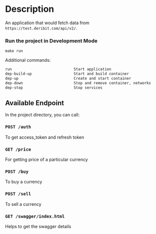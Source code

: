 # Description
An application that would fetch data from `https://test.deribit.com/api/v2/`.

### Run the project in Development Mode
```
make run
```


Additional commands:

```bash
run                            Start application
dep-build-up                   Start and build container
dep-up                         Create and start container
dep-down                       Stop and remove container, networks
dep-stop                       Stop services
```
## Available Endpoint

In the project directory, you can call:

### `POST /auth`

To get access_token and refresh token

### `GET /price`

For getting price of a particular currency

### `POST /buy`

To buy a currency

### `POST /sell`

To sell a currency

### `GET /swagger/index.html`

Helps to get the swagger details
